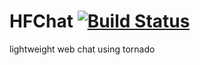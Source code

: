 # HFChat [![Build Status](https://travis-ci.org/mlnotes/HFChat.png?branch=master)](https://travis-ci.org/mlnotes/HFChat)

lightweight web chat using tornado
